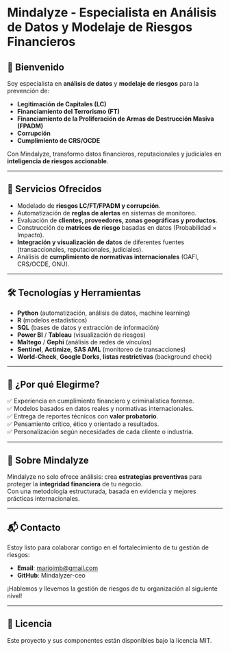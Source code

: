 # Mindalyze - Especialista en Análisis de Datos y Modelaje de Riesgos Financieros

## 👋 Bienvenido

Soy especialista en **análisis de datos** y **modelaje de riesgos** para la prevención de:

- **Legitimación de Capitales (LC)**
- **Financiamiento del Terrorismo (FT)**
- **Financiamiento de la Proliferación de Armas de Destrucción Masiva (FPADM)**
- **Corrupción**
- **Cumplimiento de CRS/OCDE**

Con Mindalyze, transformo datos financieros, reputacionales y judiciales en **inteligencia de riesgos accionable**.

---

## 🚀 Servicios Ofrecidos

- Modelado de **riesgos LC/FT/FPADM y corrupción**.
- Automatización de **reglas de alertas** en sistemas de monitoreo.
- Evaluación de **clientes, proveedores, zonas geográficas y productos**.
- Construcción de **matrices de riesgo** basadas en datos (Probabilidad × Impacto).
- **Integración y visualización de datos** de diferentes fuentes (transaccionales, reputacionales, judiciales).
- Análisis de **cumplimiento de normativas internacionales** (GAFI, CRS/OCDE, ONU).

---

## 🛠️ Tecnologías y Herramientas

- **Python** (automatización, análisis de datos, machine learning)
- **R** (modelos estadísticos)
- **SQL** (bases de datos y extracción de información)
- **Power BI** / **Tableau** (visualización de riesgos)
- **Maltego** / **Gephi** (análisis de redes de vínculos)
- **Sentinel**, **Actimize**, **SAS AML** (monitoreo de transacciones)
- **World-Check**, **Google Dorks**, **listas restrictivas** (background check)

---

## 🎯 ¿Por qué Elegirme?

✅ Experiencia en cumplimiento financiero y criminalística forense.  
✅ Modelos basados en datos reales y normativas internacionales.  
✅ Entrega de reportes técnicos con **valor probatorio**.  
✅ Pensamiento crítico, ético y orientado a resultados.  
✅ Personalización según necesidades de cada cliente o industria.

---

## 🧠 Sobre Mindalyze

Mindalyze no solo ofrece análisis: crea **estrategias preventivas** para proteger la **integridad financiera** de tu negocio.  
Con una metodología estructurada, basada en evidencia y mejores prácticas internacionales.

---

## 📬 Contacto

Estoy listo para colaborar contigo en el fortalecimiento de tu gestión de riesgos:

- **Email**: mariojmb@gmail.com
- **GitHub**: Mindalyzer-ceo

¡Hablemos y llevemos la gestión de riesgos de tu organización al siguiente nivel!

---

## 📜 Licencia

Este proyecto y sus componentes están disponibles bajo la licencia MIT.
